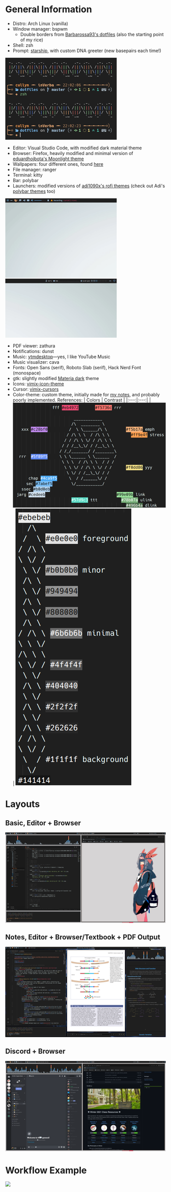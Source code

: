 # General Information

- Distro: Arch Linux (vanilla)
- Window manager: bspwm
    - Double borders from [Barbarossa93's dotfiles](https://github.com/Barbarossa93/Forester) (also the starting point of my rice)
- Shell: zsh
- Prompt: [starship](https://starship.rs/), with custom DNA greeter (new basepairs each time!)
<img src="resources/examples/prompt.png" width="350">

- Editor: Visual Studio Code, with modified dark material theme
- Browser: Firefox, heavily modified and minimal version of [eduardhojbota's Moonlight theme](https://github.com/eduardhojbota/moonlight-userChrome)
- Wallpapers: four different ones, found [here](resources/wallpapers)
- File manager: ranger
- Terminal: kitty
- Bar: polybar
- Launchers: modified versions of [adi1090x's rofi themes](https://github.com/adi1090x/rofi) (check out Adi's [polybar themes](https://github.com/adi1090x/polybar-themes) too)

<img src="resources/examples/launchers.gif" width="350"> <img src="resources/examples/powermenu.gif" width="350"> 

- PDF viewer: zathura
- Notifications: dunst 
- Music: [ytmdesktop](https://github.com/ytmdesktop/ytmdesktop)&mdash;yes, I like YouTube Music
- Music visualizer: cava
- Fonts: Open Sans (serif), Roboto Slab (serif), Hack Nerd Font (monospace)
- gtk: slightly modified [Materia dark](https://github.com/nana-4/materia-theme) theme
- Icons: [vimix-icon-theme](https://aur.archlinux.org/packages/vimix-icon-theme/)
- Cursor: [vimix-cursors](https://aur.archlinux.org/packages/vimix-cursors/)
- Color-theme: custom theme, initially made for [my notes](https://github.com/cullyn-inverba/notes), and probably poorly implemented. References:
  | Colors | Contrast |
  |:---:|:---:|
  |![colors](resources/examples/wheel.png) | ![greys](resources/examples/greys.png)

# Layouts

## Basic, Editor + Browser

![dotfiles](resources/examples/basic.png)

## Notes, Editor + Browser/Textbook + PDF Output

![dotfiles](resources/examples/class.png)

## Discord + Browser
![dotfiles](resources/examples/chill.png)

# Workflow Example

[![](http://img.youtube.com/vi/62MUwlJQ-qM/0.jpg)](http://www.youtube.com/watch?v=62MUwlJQ-qM "")